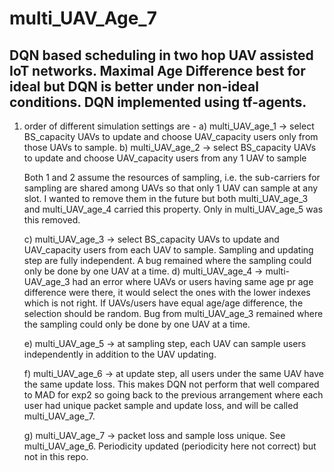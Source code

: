 # multi_UAV_Age_7


## DQN based scheduling in two hop UAV assisted IoT networks. Maximal Age Difference best for ideal but DQN is better under non-ideal conditions. DQN implemented using tf-agents.

1. order of different simulation settings are -
    a) multi_UAV_age_1 -> select BS_capacity UAVs to update and choose UAV_capacity users only from those UAVs to sample.
    b) multi_UAV_age_2 -> select BS_capacity UAVs to update and choose UAV_capacity users from any 1 UAV to sample 

    Both 1 and 2 assume the resources of sampling, i.e. the sub-carriers for sampling are shared among UAVs so that only 1 UAV can sample at any slot. I wanted to remove them in the future but both multi_UAV_age_3 and multi_UAV_age_4 carried this property. Only in multi_UAV_age_5 was this removed.

    c) multi_UAV_age_3 -> select BS_capacity UAVs to update and UAV_capacity users from each UAV to sample. Sampling and updating step are fully independent. A bug remained where the sampling could only be done by one UAV at a time.
    d) multi_UAV_age_4 -> multi-UAV_age_3 had an error where UAVs or users having same age pr age difference were there, it would select the ones with the lower indexes which is not right. If UAVs/users have equal age/age difference, the selection should be random. Bug from multi_UAV_age_3 remained where the sampling could only be done by one UAV at a time.

    e) multi_UAV_age_5 -> at sampling step, each UAV can sample users independently in addition to the UAV updating.

    f) multi_UAV_age_6 -> at update step, all users under the same UAV have the same update loss. This makes DQN not perform that well compared to MAD for exp2 so going back to the previous arrangement where each user had unique packet sample and update loss, and will be called multi_UAV_age_7.

    g) multi_UAV_age_7 -> packet loss and sample loss unique. See multi_UAV_age_6. Periodicity updated (periodicity here not correct) but not in this repo. 


